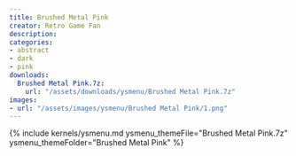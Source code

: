 ```yaml
---
title: Brushed Metal Pink
creator: Retro Game Fan
description: 
categories:
- abstract
- dark
- pink
downloads:
  Brushed Metal Pink.7z:
    url: "/assets/downloads/ysmenu/Brushed Metal Pink.7z"
images:
- url: "/assets/images/ysmenu/Brushed Metal Pink/1.png"
---
```


{% include kernels/ysmenu.md ysmenu_themeFile="Brushed Metal Pink.7z" ysmenu_themeFolder="Brushed Metal Pink" %}
